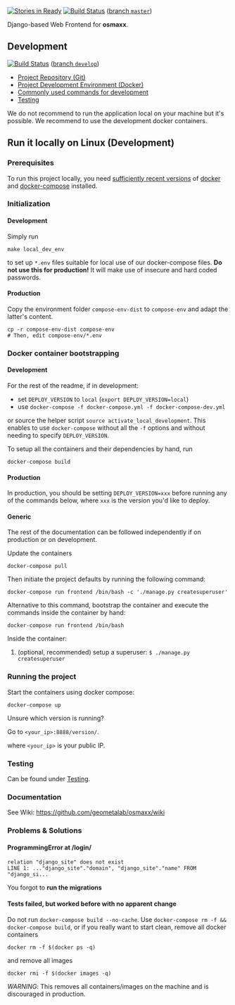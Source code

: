 [![Stories in Ready](https://badge.waffle.io/geometalab/osmaxx.png?label=ready&title=Ready)](https://waffle.io/geometalab/osmaxx)
[![Build Status](https://travis-ci.org/geometalab/osmaxx.svg?branch=master)](https://travis-ci.org/geometalab/osmaxx) ([branch `master`](https://github.com/geometalab/osmaxx/tree/master))

Django-based Web Frontend for **osmaxx**.

## Development

[![Build Status](https://travis-ci.org/geometalab/osmaxx.svg?branch=develop)](https://travis-ci.org/geometalab/osmaxx) ([branch `develop`](https://github.com/geometalab/osmaxx/tree/develop))

* [Project Repository (Git)](/docs/development/git-repository.md)
* [Project Development Environment (Docker)](/docs/development/project-development-environment.md)
* [Commonly used commands for development](/docs/development/useful-commands.md)
* [Testing](/docs/development/testing.md)

We do not recommend to run the application local on your machine but it's possible. We recommend to use the development docker containers.

## Run it locally on Linux (Development)

### Prerequisites

To run this project locally, you need [sufficiently recent versions](/docs/development/project-development-environment.md#local-prerequisites) of [docker](/docs/development/project-development-environment.md#dependency_docker) and [docker-compose](/docs/development/project-development-environment.md#dependency_docker-compose) installed.


### Initialization

#### Development

Simply run

```shell
make local_dev_env
```

to set up `*.env` files suitable for local use of our docker-compose files. **Do not use this for production!** It will make use of insecure and hard coded passwords.

#### Production

Copy the environment folder `compose-env-dist` to `compose-env` and adapt the latter's content.

```shell
cp -r compose-env-dist compose-env
# Then, edit compose-env/*.env
```

### Docker container bootstrapping


#### Development 

For the rest of the readme, if in development:

* set `DEPLOY_VERSION` to `local` (`export DEPLOY_VERSION=local`)
* use `docker-compose -f docker-compose.yml -f docker-compose-dev.yml`

or source the helper script `source activate_local_development`. This enables to use `docker-compose` without
all the `-f` options and without needing to specify `DEPLOY_VERSION`.

To setup all the containers and their dependencies by hand, run

```shell
docker-compose build
```

#### Production

In production, you should be setting `DEPLOY_VERSION=xxx` before running any of the commands below, where `xxx` is
the version you'd like to deploy.


#### Generic

The rest of the documentation can be followed independently if on production or on development. 

Update the containers

```shell
docker-compose pull
```

Then initiate the project defaults by running the following command:

```shell
docker-compose run frontend /bin/bash -c './manage.py createsuperuser'
```

Alternative to this command, bootstrap the container and execute the commands inside the container by hand:

```shell
docker-compose run frontend /bin/bash
```

Inside the container:

1. (optional, recommended) setup a superuser: `$ ./manage.py createsuperuser`


### Running the project

Start the containers using docker compose:

```shell
docker-compose up
```

Unsure which version is running?

Go to `<your_ip>:8888/version/`.

where `<your_ip>` is your public IP.

### Testing

Can be found under [Testing](/docs/development/testing.md).


### Documentation

See Wiki: https://github.com/geometalab/osmaxx/wiki


### Problems & Solutions

#### ProgrammingError at /login/

```
relation "django_site" does not exist
LINE 1: ..."django_site"."domain", "django_site"."name" FROM "django_si...
```

You forgot to **run the migrations**


#### Tests failed, but worked before with no apparent change

Do not run `docker-compose build --no-cache`. Use `docker-compose rm -f && docker-compose build`, or
if you really want to start clean, remove all docker containers

`docker rm -f $(docker ps -q)`

and remove all images

`docker rmi -f $(docker images -q)`

*WARNING*: This removes all containers/images on the machine and is
discouraged in production.
